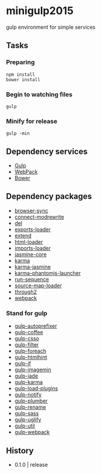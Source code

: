 # minigulp2015

gulp environment for simple services

## Tasks

### Preparing

    npm install
    bower install

### Begin to watching files

    gulp

### Minify for release

    gulp -min

## Dependency services

- [Gulp](http://gulpjs.com/)
- [WebPack](http://webpack.github.io/)
- [Bower](http://bower.io/)

## Dependency packages
- [browser-sync](https://github.com/shakyShane/browser-sync)
- [connect-modrewrite](https://www.npmjs.com/package/connect-modrewrite)
- [del](https://www.npmjs.com/package/del)
- [exports-loader](https://www.npmjs.com/package/exports-loader)
- [extend](https://www.npmjs.com/package/extend)
- [html-loader](https://github.com/twolfson/html-loader)
- [imports-loader](https://github.com/twolfson/imports-loader)
- [jasmine-core](https://github.com/twolfson/jasmine-core)
- [karma](https://github.com/twolfson/karma)
- [karma-jasmine](https://github.com/twolfson/karma-jasmine)
- [karma-phantomjs-launcher](https://github.com/twolfson/karma-phantomjs-launcher)
- [run-sequence](https://github.com/twolfson/run-sequence)
- [source-map-loader](https://github.com/twolfson/source-map-loader)
- [through2](https://github.com/sindresorhus/through2)
- [webpack](https://github.com/sindresorhus/webpack)

### Stand for gulp
- [gulp-autoprefixer](https://www.npmjs.org/package/gulp-autoprefixer)
- [gulp-coffee](https://www.npmjs.com/package/gulp-coffee)
- [gulp-csso](https://www.npmjs.org/package/gulp-csso)
- [gulp-filter](https://www.npmjs.com/package/gulp-filter)
- [gulp-foreach](https://www.npmjs.org/package/gulp-foreach)
- [gulp-htmlhint](https://www.npmjs.org/package/gulp-htmlhint)
- [gulp-if](https://www.npmjs.org/package/gulp-if)
- [gulp-imagemin](https://www.npmjs.org/package/gulp-imagemin)
- [gulp-jade](https://www.npmjs.com/package/gulp-jade)
- [gulp-karma](https://www.npmjs.org/package/gulp-karma)
- [gulp-load-plugins](https://www.npmjs.org/package/gulp-load-plugins)
- [gulp-notify](https://www.npmjs.org/package/gulp-notify)
- [gulp-plumber](https://www.npmjs.org/package/gulp-plumber)
- [gulp-rename](https://www.npmjs.org/package/gulp-rename)
- [gulp-sass](https://www.npmjs.org/package/gulp-sass)
- [gulp-uglify](https://www.npmjs.org/package/gulp-uglify)
- [gulp-util](https://www.npmjs.org/package/gulp-util)
- [gulp-webpack](https://www.npmjs.org/package/gulp-webpack)

## History
- 0.1.0 | release
